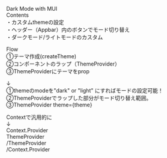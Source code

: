 Dark Mode with MUI </br>
Contents</br>
・カスタムthemeの設定</br>
・ヘッダー（Appbar）内のボタンでモード切り替え</br>
・ダークモード/ライトモードのカスタム</br>

Flow</br>
①テーマ作成(createTheme)</br>
②コンポーネントのラップ（ThemeProvider）</br>
③ThemeProviderにテーマをprop</br>

↓</br>
①themeのmodeを"dark" or "light" にすればモードの設定可能！</br>
②ThemeProviderでラップした部分がモード切り替え範囲。</br>
③ThemeProvider theme={theme}</br>

Contextで汎用的に</br>
↓</br>
Context.Provider</br>
ThemeProvider</br>
/ThemeProvider</br>
/Context.Provider</br>
